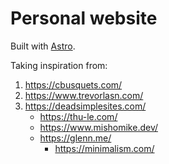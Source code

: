 # Personal website

Built with [Astro](https://astro.build/).

Taking inspiration from:

1. <https://cbusquets.com/>
2. <https://www.trevorlasn.com/>
3. <https://deadsimplesites.com/>  
   - <https://thu-le.com/>
   - <https://www.mishomike.dev/>
   - <https://glenn.me/>
     - <https://minimalism.com/>
